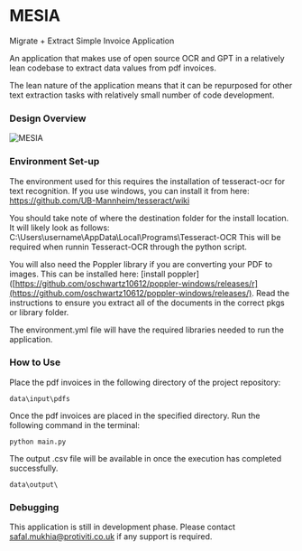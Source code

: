 # MESIA
Migrate + Extract Simple Invoice Application

An application that makes use of open source OCR and GPT in a relatively lean codebase to extract data values from pdf invoices. 

The lean nature of the application means that it can be repurposed for other text extraction tasks with relatively small number of code development.

### Design Overview

![MESIA](https://user-images.githubusercontent.com/50050912/235698296-6552773b-148b-4228-a6d0-d159111fb5f4.jpg)

### Environment Set-up

The environment used for this requires the installation of tesseract-ocr for text recognition. If you use windows, you can install it from here: 
https://github.com/UB-Mannheim/tesseract/wiki

You should take note of where the destination folder for the install location. It will likely look as follows: C:\Users\username\AppData\Local\Programs\Tesseract-OCR
This will be required when runnin Tesseract-OCR through the python script.

You will also need the Poppler library if you are converting your PDF to images. This can be installed here: [install poppler]([https://github.com/oschwartz10612/poppler-windows/releases/r](https://github.com/oschwartz10612/poppler-windows/releases/). Read the instructions to ensure you extract all of the documents in the correct pkgs or library folder.

The environment.yml file will have the required libraries needed to run the application. 


### How to Use

Place the pdf invoices in the following directory of the project repository: 

```data\input\pdfs```

Once the pdf invoices are placed in the specified directory. Run the following command in the terminal:

```python main.py```

The output .csv file will be available in once the execution has completed successfully.

```data\output\``` 

### Debugging

This application is still in development phase. Please contact safal.mukhia@protiviti.co.uk if any support is required.

